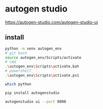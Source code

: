 # autogen studio

<https://autogen-studio.com/autogen-studio-ui>

## install

```sh
python -m venv autogen_env
# git bash
source autogen_env/Scripts/activate
# cmd
.\autogen_env\Scripts\activate.bat
# powershell
.\autogen_env\Scripts\activate.ps1

which python
```

```sh
pip install autogenstudio
```

```sh
autogenstudio ui --port 8080
```

